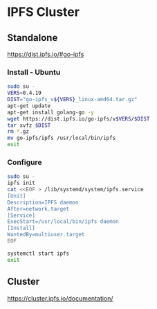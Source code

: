 IPFS Cluster
============

## Standalone
https://dist.ipfs.io/#go-ipfs

### Install - Ubuntu
```bash
sudo su -
VERS=0.4.19
DIST="go-ipfs_v${VERS}_linux-amd64.tar.gz"
apt-get update
apt-get install golang-go -y
wget https://dist.ipfs.io/go-ipfs/v$VERS/$DIST
tar xvfz $DIST
rm *.gz
mv go-ipfs/ipfs /usr/local/bin/ipfs
exit
```

### Configure
```bash
sudo su -
ipfs init
cat <<EOF > /lib/systemd/system/ipfs.service
[Unit]
Description=IPFS daemon
After=network.target
[Service]
ExecStart=/usr/local/bin/ipfs daemon
[Install]
WantedBy=multiuser.target
EOF

systemctl start ipfs
exit
```

## Cluster

https://cluster.ipfs.io/documentation/